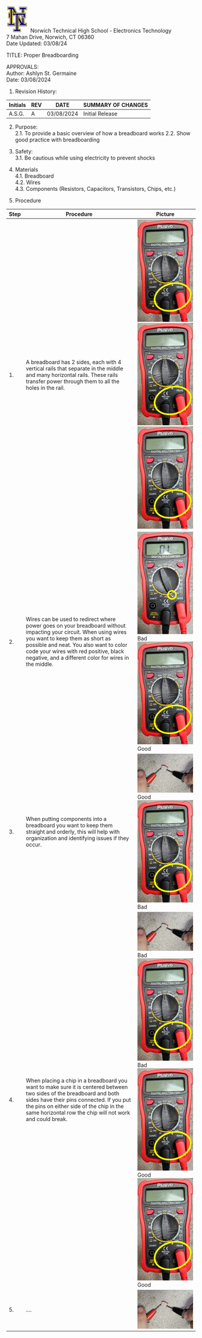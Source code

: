 <img src="https://github.com/MrWillbanks/ElectronicsTechnology/blob/main/StandardOperatingProcedures/Photos/NT_Logo.png" width="60"/>
Norwich Technical High School - Electronics Technology <br>
7 Mahan Drive, Norwich, CT 06360 <br>
Date Updated:  03/08/24
  
  
TITLE:  Proper Breadboarding
  
APPROVALS:   
	Author: Ashlyn St. Germaine  	<br> Date: 03/08/2024 
  
1.	Revision History:

|Initials    |	REV  |	DATE |   SUMMARY OF CHANGES |
|-|-|-|-|
|A.S.G. | 	A  |	03/08/2024  |	Initial Release                    |
                            	
  
2.	Purpose:  
2.1.	To provide a basic overview of how a breadboard works
2.2. Show good practice with breadboarding
  
3.	Safety:  
3.1.	Be cautious while using electricity to prevent shocks

4. Materials <br>
4.1. Breadboard <br>
4.2. Wires <br>
4.3. Components (Resistors, Capacitors, Transistors, Chips, etc.)

5.	Procedure
  	
| Step | Procedure | Picture |
|-|-|-|
|1. | A breadboard has 2 sides, each with 4 vertical rails that separate in the middle and many horizontal rails. These rails transfer power through them to all the holes in the rail. | <img src="https://github.com/MrWillbanks/ElectronicsTechnology/blob/SOP_Multimeter_Maddy/StandardOperatingProcedures/Photos/SOP_%23%23%23_Multimeter/Multimeter_SOP_Continuity_1.jpg" width="200"/> <img src="https://github.com/MrWillbanks/ElectronicsTechnology/blob/SOP_Multimeter_Maddy/StandardOperatingProcedures/Photos/SOP_%23%23%23_Multimeter/Multimeter_SOP_Continuity_1.jpg" width="200"/> <img src="https://github.com/MrWillbanks/ElectronicsTechnology/blob/SOP_Multimeter_Maddy/StandardOperatingProcedures/Photos/SOP_%23%23%23_Multimeter/Multimeter_SOP_Continuity_1.jpg" width="200"/> |
| 2. | Wires can be used to redirect where power goes on your breadboard without impacting your circuit. When using wires you want to keep them as short as possible and neat. You also want to color code your wires with red positive, black negative, and a different color for wires in the middle. | <img src="https://github.com/MrWillbanks/ElectronicsTechnology/blob/SOP_Multimeter_Maddy/StandardOperatingProcedures/Photos/SOP_%23%23%23_Multimeter/Multimeter_SOP_Continuity_2.jpg" width="200"/> Bad <img src="https://github.com/MrWillbanks/ElectronicsTechnology/blob/SOP_Multimeter_Maddy/StandardOperatingProcedures/Photos/SOP_%23%23%23_Multimeter/Multimeter_SOP_Continuity_1.jpg" width="200"/> Good |
| 3.| When putting components into a breadboard you want to keep them straight and orderly, this will help with organization and identifying issues if they occur. | <img src="https://github.com/MrWillbanks/ElectronicsTechnology/blob/SOP_Multimeter_Maddy/StandardOperatingProcedures/Photos/SOP_%23%23%23_Multimeter/Multimeter_SOP_%20Continuity_3.jpg" width="200"/> Good <img src="https://github.com/MrWillbanks/ElectronicsTechnology/blob/SOP_Multimeter_Maddy/StandardOperatingProcedures/Photos/SOP_%23%23%23_Multimeter/Multimeter_SOP_Continuity_1.jpg" width="200"/> Bad |
| 4. | When placing a chip in a breadboard you want to make sure it is centered between two sides of the breadboard and both sides have their pins connected. If you put the pins on either side of the chip in the same horizontal row the chip will not work and could break. | <img src="https://github.com/MrWillbanks/ElectronicsTechnology/blob/SOP_Multimeter_Maddy/StandardOperatingProcedures/Photos/SOP_%23%23%23_Multimeter/Multimeter_SOP_%20Continuity_3.jpg" width="200"/> Bad <img src="https://github.com/MrWillbanks/ElectronicsTechnology/blob/SOP_Multimeter_Maddy/StandardOperatingProcedures/Photos/SOP_%23%23%23_Multimeter/Multimeter_SOP_Continuity_1.jpg" width="200"/> Bad <img src="https://github.com/MrWillbanks/ElectronicsTechnology/blob/SOP_Multimeter_Maddy/StandardOperatingProcedures/Photos/SOP_%23%23%23_Multimeter/Multimeter_SOP_Continuity_1.jpg" width="200"/> Good <img src="https://github.com/MrWillbanks/ElectronicsTechnology/blob/SOP_Multimeter_Maddy/StandardOperatingProcedures/Photos/SOP_%23%23%23_Multimeter/Multimeter_SOP_Continuity_1.jpg" width="200"/> Good |
| 5. | .... | <img src="https://github.com/MrWillbanks/ElectronicsTechnology/blob/SOP_Multimeter_Maddy/StandardOperatingProcedures/Photos/SOP_%23%23%23_Multimeter/Multimeter_SOP_%20Continuity_3.jpg" width="200"/> |